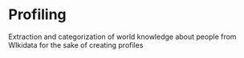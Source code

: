 # Profiling
Extraction and categorization of world knowledge about people from WIkidata for the sake of creating profiles
